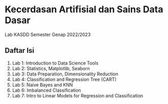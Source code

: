 # Kecerdasan Artifisial dan Sains Data Dasar

Lab KASDD Semester Genap 2022/2023

## Daftar Isi

1. Lab 1: Introduction to Data Science Tools
2. Lab 2: Statistics, Matplotlib, Seaborn
3. Lab 3: Data Preparation, Dimensionality Reduction
4. Lab 4: Classification and Regression Tree (CART)
5. Lab 5: Naive Bayes and KNN
6. Lab 6: Imbalanced Classification
7. Lab 7: Intro to Linear Models for Regression and Classification

